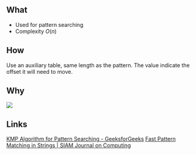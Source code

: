 ## What
- Used for pattern searching
- Complexity $O(n)$

## How
Use an auxiliary table, same length as the pattern. The value indicate the offset it will need to move.

## Why
![](https://img.ynchen.me/2022/11/934ce813c4369fdc726674fbbff74b7c.webp)


## Links
[KMP Algorithm for Pattern Searching - GeeksforGeeks](https://www.geeksforgeeks.org/kmp-algorithm-for-pattern-searching/)
[Fast Pattern Matching in Strings | SIAM Journal on Computing](https://doi.org/10.1137%2F0206024)